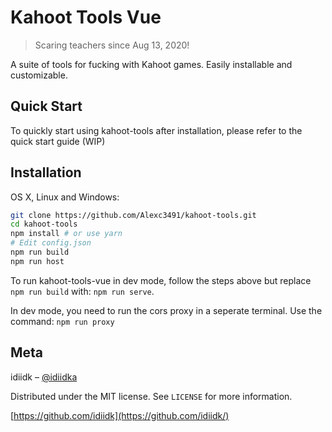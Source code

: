 # Kahoot Tools Vue
> Scaring teachers since Aug 13, 2020!

A suite of tools for fucking with Kahoot games. Easily installable and customizable.

## Quick Start
To quickly start using kahoot-tools after installation, please refer to the quick start guide (WIP)

## Installation

OS X, Linux and Windows:

```sh
git clone https://github.com/Alexc3491/kahoot-tools.git
cd kahoot-tools
npm install # or use yarn
# Edit config.json
npm run build
npm run host
```

To run kahoot-tools-vue in dev mode, follow the steps above but replace ```npm run build``` with: ```npm run serve```. 

In dev mode, you need to run the cors proxy in a seperate terminal. Use the command: ```npm run proxy```

## Meta

idiidk – [@idiidka](https://twitter.com/idiidka)

Distributed under the MIT license. See ``LICENSE`` for more information.

[https://github.com/idiidk](https://github.com/idiidk/)
